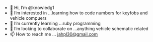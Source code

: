- 👋 Hi, I’m @knowledg1
- 👀 I’m interested in ...learning how to code numbers for keyfobs and vehicle compuers
- 🌱 I’m currently learning ...ruby programming
- 💞️ I’m looking to collaborate on ...anything vehicle schematic related
- 📫 How to reach me ... jahpl30@gmail.com

<!---
knowledg1/knowledg1 is a ✨ special ✨ repository because its `README.md` (this file) appears on your GitHub profile.
You can click the Preview link to take a look at your changes.
--->

